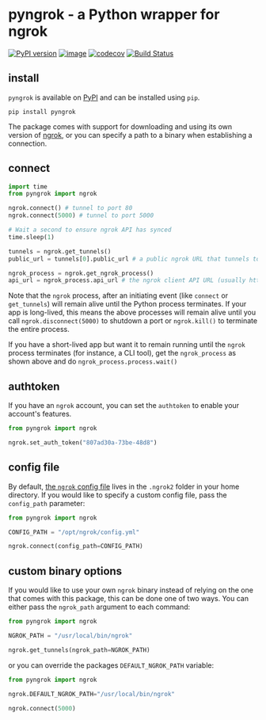 # pyngrok - a Python wrapper for ngrok

[![PyPI version](https://badge.fury.io/py/pyngrok.svg)](https://badge.fury.io/py/pyngrok)
[![image](https://img.shields.io/pypi/pyversions/pyngrok.svg)](https://pypi.org/project/pyngrok/)
[![codecov](https://codecov.io/gh/alexdlaird/pyngrok/branch/master/graph/badge.svg)](https://codecov.io/gh/alexdlaird/pyngrok)
[![Build Status](https://travis-ci.org/alexdlaird/pyngrok.svg?branch=master)](https://travis-ci.org/alexdlaird/pyngrok)

## install

`pyngrok` is available on [PyPI](https://pypi.org/project/pyngrok/) and can be installed using `pip`.

```
pip install pyngrok
```

The package comes with support for downloading and using its own version of [ngrok](https://ngrok.com/), or you can
specify a path to a binary when establishing a connection.

## connect

```python
import time
from pyngrok import ngrok

ngrok.connect() # tunnel to port 80
ngrok.connect(5000) # tunnel to port 5000

# Wait a second to ensure ngrok API has synced
time.sleep(1)

tunnels = ngrok.get_tunnels()
public_url = tunnels[0].public_url # a public ngrok URL that tunnels to port 80 (ex. http://64e3ddef.ngrok.io)

ngrok_process = ngrok.get_ngrok_process()
api_url = ngrok_process.api_url # the ngrok client API URL (usually http://127.0.0.1:4040)
```

Note that the `ngrok` process, after an initiating event (like `connect` or `get_tunnels`) will remain alive until the
Python process terminates. If your app is long-lived, this means the above processes will remain alive until you call
`ngrok.disconnect(5000)` to shutdown a port or `ngrok.kill()` to terminate the entire process.

If you have a short-lived app but want it to remain running until the `ngrok` process terminates (for instance, a CLI
tool), get the `ngrok_process` as shown above and do `ngrok_process.process.wait()`

## authtoken

If you have an `ngrok` account, you can set the `authtoken` to enable your account's features.

```python
from pyngrok import ngrok

ngrok.set_auth_token("807ad30a-73be-48d8")
```

## config file

By default, [the `ngrok` config file](https://ngrok.com/docs#config) lives in the `.ngrok2` folder in your home
directory. If you would like to specify a custom config file, pass the `config_path` parameter:

```python
from pyngrok import ngrok

CONFIG_PATH = "/opt/ngrok/config.yml"

ngrok.connect(config_path=CONFIG_PATH)
```

## custom binary options

If you would like to use your own `ngrok` binary instead of relying on the one that comes with this package, this can
be done one of two ways. You can either pass the `ngrok_path` argument to each command:

```python
from pyngrok import ngrok

NGROK_PATH = "/usr/local/bin/ngrok"

ngrok.get_tunnels(ngrok_path=NGROK_PATH)
```

or you can override the packages `DEFAULT_NGROK_PATH` variable:

```python
from pyngrok import ngrok

ngrok.DEFAULT_NGROK_PATH="/usr/local/bin/ngrok"

ngrok.connect(5000)
```
